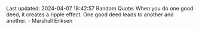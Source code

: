 Last updated: 2024-04-07 18:42:57
Random Quote: When you do one good deed, it creates a ripple effect. One good deed leads to another and another. - Marshall Eriksen
